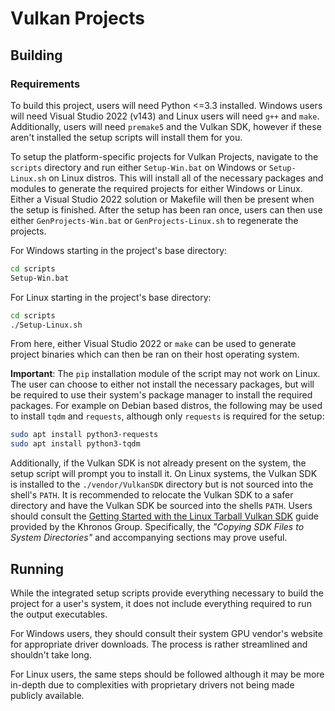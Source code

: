 # Vulkan Projects

## Building

### Requirements

To build this project, users will need Python <=3.3 installed. Windows users will need Visual Studio 2022 (v143) and Linux users will need `g++` and `make`. Additionally, users will need `premake5` and the Vulkan SDK, however if these aren't installed the setup scripts will install them for you.

To setup the platform-specific projects for Vulkan Projects, navigate to the `scripts` directory and run either `Setup-Win.bat` on Windows or `Setup-Linux.sh` on Linux distros. This will install all of the necessary packages and modules to generate the required projects for either Windows or Linux. Either a Visual Studio 2022 solution or Makefile will then be present when the setup is finished. After the setup has been ran once, users can then use either `GenProjects-Win.bat` or `GenProjects-Linux.sh` to regenerate the projects.

For Windows starting in the project's base directory:

```bash
cd scripts
Setup-Win.bat
```

For Linux starting in the project's base directory:

```bash
cd scripts
./Setup-Linux.sh
```

From here, either Visual Studio 2022 or `make` can be used to generate project binaries which can then be ran on their host operating system. 

**Important**: The `pip` installation module of the script may not work on Linux. The user can choose to either not install the necessary packages, but will be required to use their system's package manager to install the required packages. For example on Debian based distros, the following may be used to install `tqdm` and `requests`, although only `requests` is required for the setup:

```bash
sudo apt install python3-requests
sudo apt install python3-tqdm
```

Additionally, if the Vulkan SDK is not already present on the system, the setup script will prompt you to install it. On Linux systems, the Vulkan SDK is installed to the `./vendor/VulkanSDK` directory but is not sourced into the shell's `PATH`. It is recommended to relocate the Vulkan SDK to a safer directory and have the Vulkan SDK be sourced into the shells `PATH`. Users should consult the [Getting Started with the Linux Tarball Vulkan SDK](https://vulkan.lunarg.com/doc/view/1.3.296.0/linux/getting_started.html) guide provided by the Khronos Group. Specifically, the *"Copying SDK Files to System Directories"* and accompanying sections may prove useful.

## Running

While the integrated setup scripts provide everything necessary to build the project for a user's system, it does not include everything required to run the output executables. 

For Windows users, they should consult their system GPU vendor's website for appropriate driver downloads. The process is rather streamlined and shouldn't take long.

For Linux users, the same steps should be followed although it may be more in-depth due to complexities with proprietary drivers not being made publicly available. 